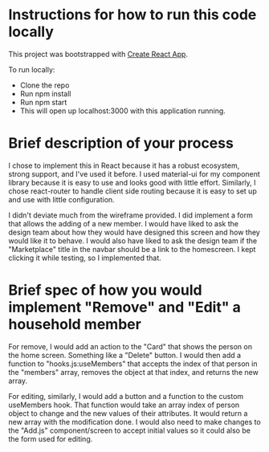 # Instructions for how to run this code locally

This project was bootstrapped with [Create React App](https://github.com/facebook/create-react-app).

To run locally:

- Clone the repo
- Run npm install
- Run npm start
- This will open up localhost:3000 with this application running.

# Brief description of your process

I chose to implement this in React because it has a robust ecosystem, strong support, and I've used it before. I used material-ui for my component library because it is easy to use and looks good with little effort. Similarly, I chose react-router to handle client side routing because it is easy to set up and use with little configuration.

I didn't deviate much from the wireframe provided. I did implement a form that allows the adding of a new member. I would have liked to ask the design team about how they would have designed this screen and how they would like it to behave. I would also have liked to ask the design team if the "Marketplace" title in the navbar should be a link to the homescreen. I kept clicking it while testing, so I implemented that.

# Brief spec of how you would implement "Remove" and "Edit" a household member

For remove, I would add an action to the "Card" that shows the person on the home screen. Something like a "Delete" button. I would then add a function to "hooks.js:useMembers" that accepts the index of that person in the "members" array, removes the object at that index, and returns the new array.

For editing, similarly, I would add a button and a function to the custom useMembers hook. That function would take an array index of person object to change and the new values of their attributes. It would return a new array with the modification done. I would also need to make changes to the "Add.js" component/screen to accept initial values so it could also be the form used for editing.
